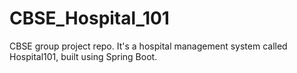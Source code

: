 # CBSE_Hospital_101
CBSE group project repo. It's a hospital management system called Hospital101, built using Spring Boot.
